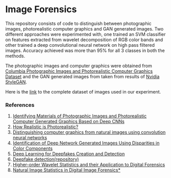 # Image Forensics

This repository consists of code to distinguish between photographic images, photorealistic computer graphics and GAN generated images. Two different approaches were experimented with, one trained an SVM classifier on features extracted from wavelet decomposition of RGB color bands and other trained a deep convolutional neural network on high pass filtered images. Accuracy achieved was more than 95% for all 3 classes in both the methods.

The photographic images and computer graphics were obtained from [Columbia Photographic Images and Photorealistic Computer Graphics Dataset](https://www.ee.columbia.edu/ln/dvmm/downloads/PIM_PRCG_dataset/) and the GAN generated images from taken from results of [Nvidia StyleGAN](https://github.com/NVlabs/stylegan).

Here is the [link](https://drive.google.com/drive/folders/1PaYpCYJBpkkLKvf6Cu1Dqjxd_T97lCSl?usp=sharing) to the complete dataset of images used in our experiment.

### References 

1. [Identifying Materials of Photographic Images and Photorealistic Computer Generated Graphics Based on Deep CNNs](https://www.researchgate.net/profile/Qi-Cui-6/publication/325699635_Identifying_materials_of_photographic_images_and_photorealistic_computer_generated_graphics_based_on_deep_CNNs/links/5cac14d392851c64bd59eb75/Identifying-materials-of-photographic-images-and-photorealistic-computer-generated-graphics-based-on-deep-CNNs.pdf)
2. [How Realistic is Photorealistic?](https://www.researchgate.net/publication/3319160_How_Realistic_is_Photorealistic)
3. [Distinguishing computer graphics from natural images using convolution neural networks](https://ieeexplore.ieee.org/abstract/document/8267647?casa_token=9VkzmQUJDMoAAAAA:TqrVEZnCavB1Z9ZyoSo-m0wnu9wA6Q0AKvVg9lsAta2ZVkv5zQz8y0SAg0efg9igO-x0y04QCTPs)
4. [Identification of Deep Network Generated Images Using Disparities in Color Components](https://arxiv.org/abs/1808.07276)
5. [Deep Learning for Deepfakes Creation and Detection](https://arxiv.org/pdf/1909.11573v1.pdf)
6. [Deepfake detection(repository)](https://github.com/HongguLiu/Deepfake-Detection)
7. [Higher-order Wavelet Statistics and their Application to Digital Forensics](https://www.researchgate.net/publication/4374571_Higher-order_Wavelet_Statistics_and_their_Application_to_Digital_Forensics)
8. [Natural Image Statistics in Digital Image Forensics*](https://www.researchgate.net/publication/239545646_Natural_Image_Statistics_in_Digital_Image_Forensics)
